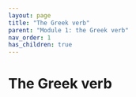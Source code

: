 ```yaml
---
layout: page
title: "The Greek verb"
parent: "Module 1: the Greek verb"
nav_order: 1
has_children: true
---
```



# The Greek verb